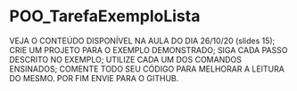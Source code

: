# POO_TarefaExemploLista
VEJA O CONTEÚDO DISPONÍVEL NA AULA DO DIA 26/10/20 (slides 15);  CRIE UM PROJETO PARA O EXEMPLO DEMONSTRADO; SIGA CADA PASSO DESCRITO NO EXEMPLO; UTILIZE CADA UM DOS COMANDOS ENSINADOS; COMENTE TODO SEU CÓDIGO PARA MELHORAR A LEITURA DO MESMO. POR FIM ENVIE PARA O GITHUB.
